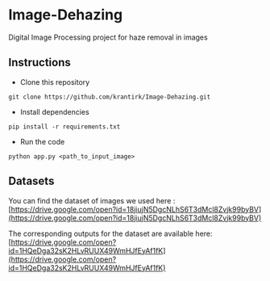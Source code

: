 # Image-Dehazing
Digital Image Processing project for haze removal in images

## Instructions
- Clone this repository  
```
git clone https://github.com/krantirk/Image-Dehazing.git
```

- Install dependencies
```
pip install -r requirements.txt
```

- Run the code
```
python app.py <path_to_input_image>
```

## Datasets
You can find the dataset of images we used here : [https://drive.google.com/open?id=18jiujN5DgcNLhS6T3dMcl8Zvjk99byBV](https://drive.google.com/open?id=18jiujN5DgcNLhS6T3dMcl8Zvjk99byBV)

The corresponding outputs for the dataset are available here: [https://drive.google.com/open?id=1HQeDga32sK2HLvRUUX49WmHJfEyAf1fK](https://drive.google.com/open?id=1HQeDga32sK2HLvRUUX49WmHJfEyAf1fK)
